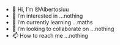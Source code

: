 - 👋 Hi, I’m @Albertosiuu
- 👀 I’m interested in ...nothing
- 🌱 I’m currently learning ...maths
- 💞️ I’m looking to collaborate on ...nothing
- 📫 How to reach me ...nothing

<!---
Albertosiuu/Albertosiuu is a ✨ special ✨ repository because its `README.md` (this file) appears on your GitHub profile.
You can click the Preview link to take a look at your changes.
--->
